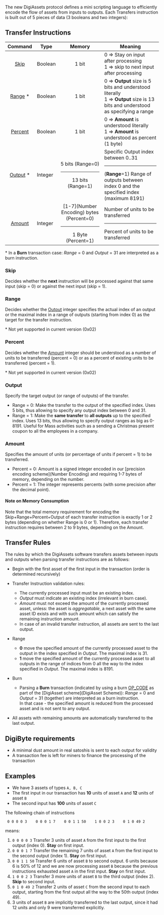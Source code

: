 The new DigiAssets protocol defines a mini scripting language to efficiently encode the flow of assets from inputs to outputs.
Each Transfers instruction is built out of 5 pieces of data (3 booleans and two integers):

## Transfer Instructions

|Command            |Type   |Memory |Meaning|
|:-----------------:|-------|:---:|-------|
|[Skip](#skip)      |Boolean|1 bit  |0 => Stay on input after processing<br/>1 => skip to next input after processing|
|[Range](#range) *    |Boolean|1 bit   |0 => **Output** size is 5 bits and understood literally<br/>1 => **Output** size is 13 bits and understood as specifying a range|
|[Percent](#percent)|Boolean|1 bit   |0 => **Amount** is understood literally<br/>1 => **Amount** is understood as percent (1 byte)
|[Output](#output) *  |Integer|5 bits (Range=0)<hr/>13 bits (Range=1)| Specific Output index between 0..31<hr/>(**Range**=1) Range of outputs between index 0 and the specified index (maximum 8191)
|[Amount](#amount)|Integer|[1-7](Number Encoding) bytes (Percent=0)<hr/>1 Byte (Percent=1)| Number of units to be transferred <hr/> Percent of units to be transferred
&#42; In a **Burn** transaction case: *Range* = 0 and *Output* = 31 are interpreted as a burn instruction.


### Skip
Decides whether the **next** instruction will be processed against that same input (skip = 0) or against the next input (skip = 1).

### Range 
Decides whether the [Output](#output) integer specifies the actual index of an output or the maximal index in a range of outputs (starting from index 0) as the target for the transfer instruction.

&#42; Not yet supported in current version (0x02)

### Percent
Decides whether the [Amount](#amount) integer should be understood as a number of units to be transferred (percent = 0) or as a percent of existing units to be transferred (percent = 1).

&#42; Not yet supported in current version (0x02)

### Output
Specify the target output (or range of outputs) of the transfer.

* Range = 0: Make the transfer to the output of the specified index. 
Uses 5 bits, thus allowing to specify any output index between 0 and 31. 
* Range = 1: Make the **same transfer** to **all outputs** up to the specified index.
Uses 13 bits, thus allowing to specify output ranges as big as 0-8191. Useful for Mass activities such as a sending a Christmas present coupon to all the employees in a company.  

### Amount
Specifies the amount of units (or percentage of units if percent = 1) to be transferred. 
* Percent = 0: Amount is a signed integer encoded in our [precision encoding scheme](Number Encoding) and requiring 1-7 bytes of memory, depending on the number.
* Percent = 1: The integer represents percents (with some precision after the decimal point).

#### Note on Memory Consumption
Note that the total memory requirement for encoding the Skip+Range+Percent+Output of each transfer instruction is exactly 1 or 2 bytes (depending on whether Range is 0 or 1). Therefore, each transfer instruction requires between 2 to 9 bytes, depending on the Amount.

## Transfer Rules

The rules by which the DigiAssets software transfers assets between inputs and outputs when parsing transfer instructions are as follows:
* Begin with the first asset of the first input in the transaction (order is determined recursively) 
* Transfer Instruction validation rules:
  * The currently processed input must be an existing index.
  * *Output* must indicate an existing index (irrelevant in burn case).
  * *Amount* must not exceed the amount of the currently processed asset, unless: the asset is *aggregatable*, a next asset with the same asset ID exists and with such amount which can satisfy the remaining instruction amount.<br>
  * In case of an invalid transfer instruction, all assets are sent to the last output.
* Range
  * **0** move the specified amount of the currently processed asset to the output in the index specified in *Output*. The maximal index is 31.
  * **1** move the specified amount of the currently processed asset to all outputs in the range of indices from 0 all the way to the index specified in *Output*. The maximal index is 8191.
* Burn<br>
  * Parsing a **Burn** transaction (indicated by using a burn [OP_CODE](OP_CODEs) as part of the [DigiAsset scheme](DigiAsset Scheme)): *Range* = 0 and *Output* = 31 (together) are interpreted as a burn instruction.<br>In that case - the specified amount is reduced from the processed asset and is not sent to any output.

* All assets with remaining amounts are automatically transferred to the last output.

## DigiByte requirements
* A minimal dust amount in real satoshis is sent to each output for validity
* A transaction fee is left for miners to finance the processing of the transaction

## Examples
* We have 3 assets of types `A, B, C`
* The first input in our transaction has **10** units of asset `A` and **12** units of asset `B`
* The second input has **100** units of asset `C`

The following chain of instructions
```
 0 0 0 0 3    0 0 0 1 7    0 0 1 1 50    1 0 0 2 3    0 1 0 49 2
```
means:
 
1. `0 0 0 0 3` Transfer 3 units of asset `A` from the first input to the first output (index 0). **Stay** on first input.
1. `0 0 0 1 7` Transfer the remaining 7 units of asset `A` from the first input to the second output (index 1). **Stay** on first input.
1. `0 0 1 1 50` Transfer 6 units of asset `B` to second output. 6 units because 6 is 50% of 12 and we are now processing asset `B` because the previous instructions exhausted asset `A` in the first input. **Stay** on first input.
1. `1 0 0 2 3` Transfer 3 more units of asset `B` to the third output (index 2). **Skip** to second input.
1. `0 1 0 49 2` Transfer 2 units of asset `C` from the second input to each output, starting from the first output all the way to the 50th output (index 49).
1. 3 units of asset `B` are implicitly transferred to the last output, since it had 12 units and only 9 were transferred explicitly.